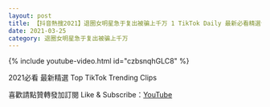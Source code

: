```yaml
---
layout: post
title: 【抖音熱搜2021】退圈女明星急于复出被骗上千万 1 TikTok Daily 最新必看精選合集2021 03 25
date: 2021-03-25
category: 退圈女明星急于复出被骗上千万
---
```


{% include youtube-video.html id="czbsnqhGLC8" %}

2021必看 最新精選 Top TikTok Trending Clips

喜歡請點贊轉發加訂閱 Like & Subscribe：[YouTube](https://www.youtube.com/channel/UCAoR7VcanIPd04uEq_GIylA/videos)


